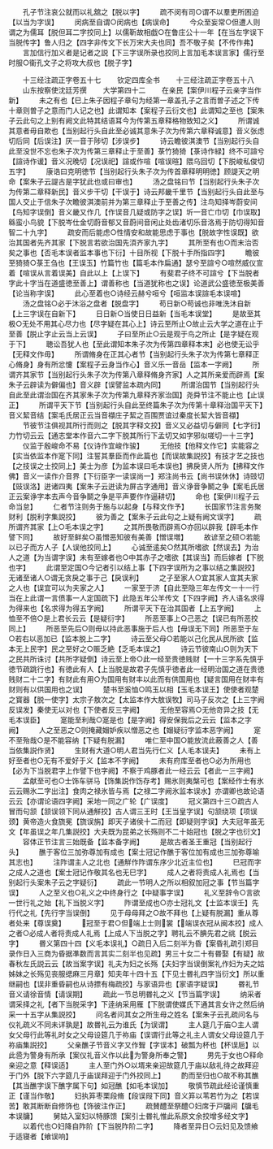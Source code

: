 <!-- { "loadSidebar": true } -->
　　孔子节注哀公就而以礼舘之【脱以字】
　　疏不闵有司○谓不以羣吏所困迫【以当为字误】
　　闵病至自谓○闵病也【病误命】
　　今众至妄常○但遭人则谓之为儒耳【脱但耳二字挍同上】以儒靳故相戯○在鲁庄公十一年【在当左字误下当脱传字】鲁人归之【四字非传文下长万宋大夫也同】吾不敬子矣【不传作弗】
　　言加信行加义者是记者之説【下三字误所录也挍同上言加毛本误言家】儒行至时服○衞孔文子之将攻大叔也【脱子字】











　　十三经注疏正字卷五十七
　　钦定四库全书
　　十三经注疏正字卷五十八
　　山东按察使沈廷芳撰
　　大学第四十二
　　在亲民【案伊川程子云亲字当作新】
　　未之有也【巳上朱子因程子章句为经第一章盖孔子之言而曽子述之下传十章则曽子之意而门人记之也】此谓知本【案程子云衍文也】此谓知之至也【案朱子云此句之上别有阙文此特其结语耳今为传第五章释格物致知之义】
　　所谓诚其意者毋自欺也【当别起行头自此至必诚其意朱子次为传第六章释诚意】音义张虑切后同【后误注】厌一音于陟切【涉误步】
　　诗云瞻彼淇澳节【当别起行头自此至没世不忘也朱子次为传第三章释止于至善】菉竹猗猗【菉诗作緑】终不可諠兮【諠诗作谖】音义况晚切【况误祀】諠或作喧【喧误暄】隈乌回切【下脱峻私俊切五字】
　　康诰曰克明徳节【当别起行头朱子次为传首章释明明徳】顾諟天之明命【案朱子云諟古是字犹此也或曰审也】
　　汤之盘铭曰节【当别起行头朱子次为传第二章释新民】音义步干切【干误于】诗云邦畿千里节【当别起行头自此至与国人交止于信朱子次瞻彼淇澳前并为第三章释止于至善之传】注鸟知择岑蔚安间【鸟知字误倒】音义畿又作几【作误音几疑或防字之误】圻一音亡巾切【巾误取】緜蛮小鸟貌【下脱岑仕金切蔚音郁又音蔚间音闲止处齿渚切乐音洛焉于防切得知音智二十九字】
　　疏安而后能虑○性情安和故能思虑于事也【脱故字性误既】欲治其国者先齐其家【下脱言若欲治国先湏齐家九字】
　　其所至有也○而末治否矣之事也【否毛本误者监本事也下衍】十目所视【下脱十手所指四字】
　　瞻彼至猗猗○菉王刍也【王误玉】竹篇竹也【篇毛本作扁通】瑟兮至諠兮○喧然威仪宣着【喧误从言着误美】自此以上【上误下】
　　有斐君子终不可諠兮【下当脱者字此十字当在道盛徳至善上】谓善称也【当道犹称也之误】论道武公盛徳至极美善【论当称字误】
　　此心至着也○诗经云赫兮咺兮【咺监本误諠毛本误喧】
　　汤之盘铭○必于沐浴之盘者【脱盘字】
　　苟日新○苟诚也非唯洗沐自新【上三字误在自新下】
　　日日新○当使日日益新【当毛本误堂】
　　是故至其极○无处不用其心尽力也【尽字疑在其心上】诗云至所止○故止云大学之道在止于至善【脱止字止云当上云误】
　　子曰至所止○云是观于鸟之所止【是字疑在观于下】
　　聴讼吾犹人也【至此谓知本朱子次为传第四章释本末】必也使无讼乎【无释文作毋】
　　所谓脩身在正其心者节【当别起行头朱子次为传第七章释正心脩身】身有所忿懥【案程子云身当作心】音义乐一音岳【监本一字阙】
　　所谓齐其家节【当别起行头朱子次为传第八章释脩身齐家】人之其所亲爱而辟焉【案朱子云辟读为僻偏也】音义辟【误譬监本疏内同】
　　所谓治国节【当别起行头自此至此谓治国在齐其家朱子次为传第九章释齐家治国】尧舜节注不能止也【止误正】
　　所谓平天下节【当别起行头自此至终篇朱子次为传第十章释治国平天下】音义絜音结【案毛氏居正云当音襭庄子絜之百围贾谊过秦度长絜大皆音襭】
　　节彼节注俱视其所行而则之【脱其字释文挍】音义又必益切与僻同【七字衍】力竹切云云【通志堂本作音六二字下脱其所行下孟切又如字邪似嗟切一十三字】
　　仪监于殷峻命不易【仪诗作宜峻作骏】
　　无他技【他释文作它】实能容之【实当依监本作寔下同】注誓其羣臣而作此篇也【而误故集説挍】有技才艺之技也【之技误之士挍同上】美士为彦【为监本误曰毛本误也】拂戾贤人所为【拂释文作佛】音义一读作介音界【下衍臣字一读误尚一】郑注尚书云【尚书误休休】诗豉切【豉误洛】迸诸四夷【案朱子云迸读为屏古字通用】音义诤音争鬭之争【案毛氏居正云案诤字本去声今音争鬬之争是平声要作作逼耕切】
　　命也【案伊川程子云命当怠】
　　仁者节注则务于施与以起身【与释文作予】
　　长国家节注言务聚财利【脱利字集説挍】
　　彼为善之【案朱子云此句之上疑有阙文误字】
　　疏所谓齐其家【上○毛本误之字】
　　之其所畏敬而辟焉○亦回以辟我【辟毛本作譬下同】
　　故好至鲜矣○虽憎恶知彼有美善【憎误増】
　　故谚至之硕○若能以已子而方人子【人误他挍同上】
　　心诚至逺矣○然其所嗜欲【然误去】为治人之道【为当谓字误】未有至嫁者也○中其赤子之嗜欲【其误当】而后嫁者【下脱也字】
　　此谓至定国○今记者引以结上事【下四字误所为之事以结之集説挍】无诸至诸人○谓无贪戾之事于己【戾误利】
　　之子至家人○宜其家人宜其夫家之人也【误宜可以为夫家之人】
　　一家至于济【自此至隐三年左传文一十一行当在上此谓一言偾事一人定国疏下】此隐五年公羊传文【下四字阙】齐人语名求得为得来也【名求得为得五字阙】
　　所谓平天下在治其国者【上五字阙】
　　上恤至不倍○是上君长云云【是疑衍字】
　　所恶至事上○己恶之【误已有所恶挍同上】
　　所恶至先后○则毋以持此恶事施于后人也【毋误无下同】所恶至于左○若右以恶加已【监本脱上二字】
　　诗云至父母○若能以己化民从民所欲【监本无上民字】民之至好之○赈乏絶【乏毛本误之】
　　诗云节彼南山○则为天下之民共所诛讨【共所字疑倒】诗云至上帝○此一经至贵徳贱财【一十三字系先慎乎徳节疏跳行也】有徳此有人【上当脱是故君子先慎乎徳者此一经明治国之道在贵徳贱财二十二字】有财此有用○为国用有财丰以此而有供国用也【疑言国用在财丰有财则有以供国用也之误】
　　楚书至奚恤○鸣玉以相【玉毛本误王】使使者观楚之寳器【脱一使字】太宗子敖次之【太监本作大敖误牧】司马子反次之【上三字阙反误发】秦使无以对也【下使者反三字阙】
　　无他至容焉○无他竒异之技【无毛本误臣】
　　寔能至利哉○寔是也【是字阙】得安保我后之云云【监本之字阙】
　　人之至恶之○则掩藏媢妒疾以憎恶之也【媢疑衍字监本恶字阙】
　　寔不至殆哉○是不能容纳【下疑有脱漏】
　　唯仁至中国○能放流此蔽善之人【善当依集説作贤】
　　生财有大道○明人君当先行仁义【人毛本误夫】
　　未有上好至者也○无有不爱好于义【监本不字阙】
　　未有府库至者也○必为所用也【必为下当脱君字上作譬下也字阙】不察于鸡豚者此一经云云【者此一三字阙】
　　孟献至可也○士饰车骈马【饰集説作饬存考】赐氷则夷槃可也【案经作士有氷云云赐氷二字出注】食肉之禄氷皆与焉【之禄二字阙氷监本误水】亦谓卿也故论语云云【亦谓论语四字阙】采地一同之广轮【广误度】
　　冠义第四十三○疏古人冒而句颔【颔误领下同从通觧挍】古人谓三王时【王当皇字误】句颔绕项【项误颈】黄帝造火食旒冕【旒误旃】即天子诸侯十二而冠【即疑则字误】大夫冠年虽无文【年虽误之年几集説挍】大夫既为昆弟之长殇则不二十始冠也【脱之字也衍文】
　　容体正节注言三始既备【监本备字阙】
　　是故古者圣王重冠【当别起行头】
　　醮于客位三加弥尊加有成也【案士冠记作醮于客位加有成也三加弥尊喻其志也】
　　注阼谓主人之北也【通觧作阼谓东序少北近主位也】
　　巳冠而字之成人之道也【案士冠记作敬其名也无巳字】
　　成人之者将责成人礼焉也【当别起行头案朱子云之字疑衍】
　　疏此一节明人之所以相叙加冠之事【节当篇字误】
　　人之至义也○礼义之中终身行之【中疑事字误】
　　礼义至辞令○言欲一世行礼之始【礼下当脱义字】
　　阼谓至成也○亦士冠礼文【士监本误壬】先行代之礼【先行字当误倒】
　　见于母母拜之○故不拜也【上疑有脱漏】重从尊者处来【尊误奠】
　　冠至于君○但端上士则裳【端误衣冠从闽本挍】成人之者○必成人者将责成人礼焉【上成人下当脱之字】聘礼云不腆先君之祧【脱云字】
　　昬义第四十四【义毛本误礼】○疏日入后二刻半为昏【案昏礼疏引郑目录作日入三商为昏据凖数而言其实二刻半也见疏】男三十女二十有昬娶【有疑】故春秋左氏説云云【故当案字误】礼夫为妇之长殇【夫妇字当误倒案礼作妇为夫之姑姊妹之长殇见丧服缌麻三月章】知夫年十四十五【下见士昬礼四字当衍文】所以重继嗣也【误非重昏嗣也从诗摽有梅疏挍】与家语异也【家语字疑误】
　　昬礼节音义请徐音情【请误期】
　　疏此一节总明昬礼之义【节当篇字误】
　　纳采者谓采择之礼【者下当脱采字】下逹纳采用雁【下脱谓使媒氏下通其言女许之然后纳采一十五字从集説挍】
　　问名者问其女之所生母之姓名【案朱子云孔疏问名与仪礼疏义不同未详孰是】故昬礼云为谁氏【为误谓】
　　主人筵几于庙○主人谓女父母行此等礼时女之父母设筵几于祢庙【误谓行此等之礼主人谓女父母设筵几于祢庙集説挍】
　　父亲醮子节音义字又作聟【字误本】破瓢为杯也【杯误巵】以此巹为警身有所承【案仪礼音义作以此为警身所奉之警】
　　男先于女也○释命亲迎之意【释误适】
　　主人至门外○以壻来亲迎故筵几于庙以敌礼待之故拜迎于门外【脱下六字筵几于庙误拜迎于门外挍同上】
　　酌而至归也○故不称其醮【其当醮字误下醮字属下句】如冠醮【如毛本误加】
　　敬慎节疏此经论谨慎重正【谨当作敬】
　　妇执笲枣栗段脩【段误叚下同】音义笲以苇若竹为之【若误苦】敢其断断自修饰也【饰彼注作正】
　　疏賛醴至祭醴○妇席于戸牖间【牖毛本误牗】
　　舅姑入室妇以特豚馈【案引士昬礼惟此系原文余挍增多经文字】
　　以着代也○妇降自阼阶【下当脱阼阶二字】
　　降者至异日○云妇见及馈飨于适寝者【飨误响】
